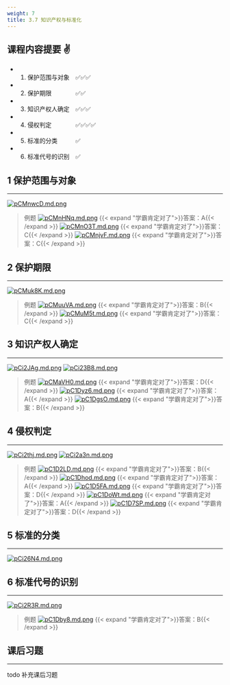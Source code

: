 ```yaml
---
weight: 7
title: 3.7 知识产权与标准化
---
```


## 课程内容提要 ✌

- 1. 保护范围与对象&emsp;✅✅✅
- 2. 保护期限&emsp;&emsp;&emsp;&emsp;✅✅
- 3. 知识产权人确定&emsp;✅✅✅
- 4. 侵权判定&emsp;&emsp;&emsp;&emsp;✅✅✅✅
- 5. 标准的分类&emsp;&emsp;&emsp;✅
- 6. 标准代号的识别&emsp;✅

## 1 保护范围与对象

---

[![pCMnwcD.md.png](https://s1.ax1x.com/2023/06/16/pCMnwcD.md.png)](https://imgse.com/i/pCMnwcD)
>例题
[![pCMnHNq.md.png](https://s1.ax1x.com/2023/06/16/pCMnHNq.md.png)](https://imgse.com/i/pCMnHNq)
{{< expand "学霸肯定对了">}}答案：A{{< /expand >}}
[![pCMnO3T.md.png](https://s1.ax1x.com/2023/06/16/pCMnO3T.md.png)](https://imgse.com/i/pCMnO3T)
{{< expand "学霸肯定对了">}}答案：C{{< /expand >}}
[![pCMnjvF.md.png](https://s1.ax1x.com/2023/06/16/pCMnjvF.md.png)](https://imgse.com/i/pCMnjvF)
{{< expand "学霸肯定对了">}}答案：C{{< /expand >}}

## 2 保护期限

---

[![pCMuk8K.md.png](https://s1.ax1x.com/2023/06/16/pCMuk8K.md.png)](https://imgse.com/i/pCMuk8K)

>例题
[![pCMuuVA.md.png](https://s1.ax1x.com/2023/06/16/pCMuuVA.md.png)](https://imgse.com/i/pCMuuVA)
{{< expand "学霸肯定对了">}}答案：B{{< /expand >}}
[![pCMuM5t.md.png](https://s1.ax1x.com/2023/06/16/pCMuM5t.md.png)](https://imgse.com/i/pCMuM5t)
{{< expand "学霸肯定对了">}}答案：C{{< /expand >}}

## 3 知识产权人确定

---

[![pCi2JAg.md.png](https://s1.ax1x.com/2023/06/07/pCi2JAg.md.png)](https://imgse.com/i/pCi2JAg)
[![pCi23B8.md.png](https://s1.ax1x.com/2023/06/07/pCi23B8.md.png)](https://imgse.com/i/pCi23B8)

>例题
[![pCMaVH0.md.png](https://s1.ax1x.com/2023/06/16/pCMaVH0.md.png)](https://imgse.com/i/pCMaVH0)
{{< expand "学霸肯定对了">}}答案：D{{< /expand >}}
[![pC1Dyz6.md.png](https://s1.ax1x.com/2023/06/19/pC1Dyz6.md.png)](https://imgse.com/i/pC1Dyz6)
{{< expand "学霸肯定对了">}}答案：A{{< /expand >}}
[![pC1DgsO.md.png](https://s1.ax1x.com/2023/06/19/pC1DgsO.md.png)](https://imgse.com/i/pC1DgsO)
{{< expand "学霸肯定对了">}}答案：B{{< /expand >}}

## 4 侵权判定

---

[![pCi2thj.md.png](https://s1.ax1x.com/2023/06/07/pCi2thj.md.png)](https://imgse.com/i/pCi2thj)
[![pCi2a3n.md.png](https://s1.ax1x.com/2023/06/07/pCi2a3n.md.png)](https://imgse.com/i/pCi2a3n)

>例题
[![pC1D2LD.md.png](https://s1.ax1x.com/2023/06/19/pC1D2LD.md.png)](https://imgse.com/i/pC1D2LD)
{{< expand "学霸肯定对了">}}答案：B{{< /expand >}}
[![pC1Dhod.md.png](https://s1.ax1x.com/2023/06/19/pC1Dhod.md.png)](https://imgse.com/i/pC1Dhod)
{{< expand "学霸肯定对了">}}答案：A{{< /expand >}}
[![pC1D5FA.md.png](https://s1.ax1x.com/2023/06/19/pC1D5FA.md.png)](https://imgse.com/i/pC1D5FA)
{{< expand "学霸肯定对了">}}答案：D{{< /expand >}}
[![pC1DoWt.md.png](https://s1.ax1x.com/2023/06/19/pC1DoWt.md.png)](https://imgse.com/i/pC1DoWt)
{{< expand "学霸肯定对了">}}答案：A{{< /expand >}}
[![pC1D7SP.md.png](https://s1.ax1x.com/2023/06/19/pC1D7SP.md.png)](https://imgse.com/i/pC1D7SP)
{{< expand "学霸肯定对了">}}答案：D{{< /expand >}}

## 5 标准的分类

---

[![pCi26N4.md.png](https://s1.ax1x.com/2023/06/07/pCi26N4.md.png)](https://imgse.com/i/pCi26N4)

## 6 标准代号的识别

---

[![pCi2R3R.md.png](https://s1.ax1x.com/2023/06/07/pCi2R3R.md.png)](https://imgse.com/i/pCi2R3R)

>例题
[![pC1Dby8.md.png](https://s1.ax1x.com/2023/06/19/pC1Dby8.md.png)](https://imgse.com/i/pC1Dby8)
{{< expand "学霸肯定对了">}}答案：B{{< /expand >}}

## 课后习题

---

todo 补充课后习题